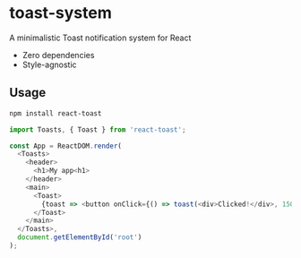 # toast-system

A minimalistic Toast notification system for React

- Zero dependencies
- Style-agnostic

## Usage

```sh
npm install react-toast
```

```js
import Toasts, { Toast } from 'react-toast';

const App = ReactDOM.render(
  <Toasts>
    <header>
      <h1>My app<h1>
    </header>
    <main>
      <Toast>
        {toast => <button onClick={() => toast(<div>Clicked!</div>, 1500)}>}
      </Toast>
    </main>
  </Toasts>,
  document.getElementById('root')
);
```
